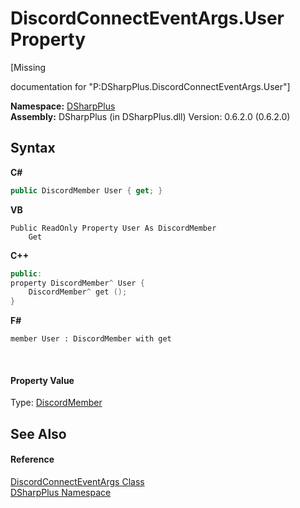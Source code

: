 # DiscordConnectEventArgs.User Property 
 

\[Missing <summary> documentation for "P:DSharpPlus.DiscordConnectEventArgs.User"\]

**Namespace:**&nbsp;<a href="503971eb-de5e-a570-9922-de9500a9b1cc">DSharpPlus</a><br />**Assembly:**&nbsp;DSharpPlus (in DSharpPlus.dll) Version: 0.6.2.0 (0.6.2.0)

## Syntax

**C#**<br />
``` C#
public DiscordMember User { get; }
```

**VB**<br />
``` VB
Public ReadOnly Property User As DiscordMember
	Get
```

**C++**<br />
``` C++
public:
property DiscordMember^ User {
	DiscordMember^ get ();
}
```

**F#**<br />
``` F#
member User : DiscordMember with get

```

<br />

#### Property Value
Type: <a href="5cf74e63-4004-3836-5a0d-910485913b65">DiscordMember</a>

## See Also


#### Reference
<a href="2c65dd90-34ec-ffe7-3ae4-1eeb3d471cf5">DiscordConnectEventArgs Class</a><br /><a href="503971eb-de5e-a570-9922-de9500a9b1cc">DSharpPlus Namespace</a><br />